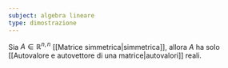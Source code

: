 ```yaml
---
subject: algebra lineare
type: dimostrazione
---
```

Sia $A\in\mathbb{R}^{n,n}$ [[Matrice simmetrica|simmetrica]], allora $A$ ha solo [[Autovalore e autovettore di una matrice|autovalori]] reali.